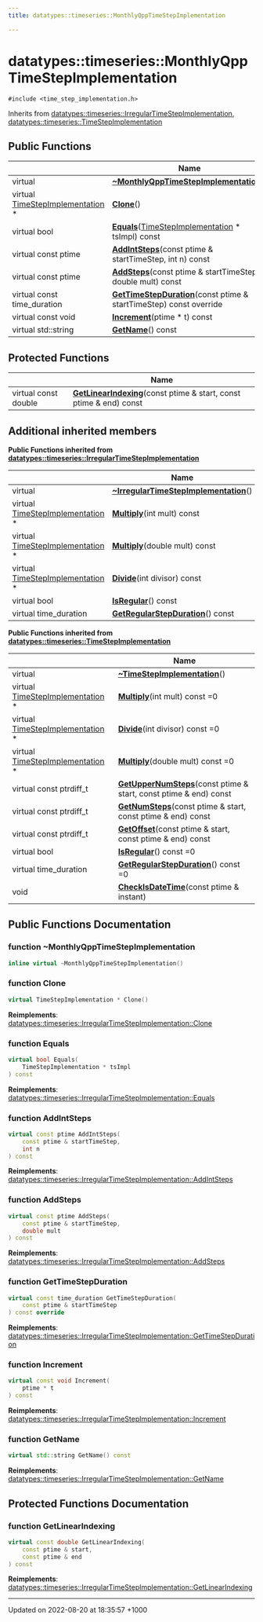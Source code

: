 ```yaml
---
title: datatypes::timeseries::MonthlyQppTimeStepImplementation

---
```


# datatypes::timeseries::MonthlyQppTimeStepImplementation






`#include <time_step_implementation.h>`

Inherits from [datatypes::timeseries::IrregularTimeStepImplementation](/cpp/Classes/classdatatypes_1_1timeseries_1_1IrregularTimeStepImplementation/), [datatypes::timeseries::TimeStepImplementation](/cpp/Classes/classdatatypes_1_1timeseries_1_1TimeStepImplementation/)

## Public Functions

|                | Name           |
| -------------- | -------------- |
| virtual | **[~MonthlyQppTimeStepImplementation](/cpp/Classes/classdatatypes_1_1timeseries_1_1MonthlyQppTimeStepImplementation/#function-~monthlyqpptimestepimplementation)**() |
| virtual [TimeStepImplementation](/cpp/Classes/classdatatypes_1_1timeseries_1_1TimeStepImplementation/) * | **[Clone](/cpp/Classes/classdatatypes_1_1timeseries_1_1MonthlyQppTimeStepImplementation/#function-clone)**() |
| virtual bool | **[Equals](/cpp/Classes/classdatatypes_1_1timeseries_1_1MonthlyQppTimeStepImplementation/#function-equals)**([TimeStepImplementation](/cpp/Classes/classdatatypes_1_1timeseries_1_1TimeStepImplementation/) * tsImpl) const |
| virtual const ptime | **[AddIntSteps](/cpp/Classes/classdatatypes_1_1timeseries_1_1MonthlyQppTimeStepImplementation/#function-addintsteps)**(const ptime & startTimeStep, int n) const |
| virtual const ptime | **[AddSteps](/cpp/Classes/classdatatypes_1_1timeseries_1_1MonthlyQppTimeStepImplementation/#function-addsteps)**(const ptime & startTimeStep, double mult) const |
| virtual const time_duration | **[GetTimeStepDuration](/cpp/Classes/classdatatypes_1_1timeseries_1_1MonthlyQppTimeStepImplementation/#function-gettimestepduration)**(const ptime & startTimeStep) const override |
| virtual const void | **[Increment](/cpp/Classes/classdatatypes_1_1timeseries_1_1MonthlyQppTimeStepImplementation/#function-increment)**(ptime * t) const |
| virtual std::string | **[GetName](/cpp/Classes/classdatatypes_1_1timeseries_1_1MonthlyQppTimeStepImplementation/#function-getname)**() const |

## Protected Functions

|                | Name           |
| -------------- | -------------- |
| virtual const double | **[GetLinearIndexing](/cpp/Classes/classdatatypes_1_1timeseries_1_1MonthlyQppTimeStepImplementation/#function-getlinearindexing)**(const ptime & start, const ptime & end) const |

## Additional inherited members

**Public Functions inherited from [datatypes::timeseries::IrregularTimeStepImplementation](/cpp/Classes/classdatatypes_1_1timeseries_1_1IrregularTimeStepImplementation/)**

|                | Name           |
| -------------- | -------------- |
| virtual | **[~IrregularTimeStepImplementation](/cpp/Classes/classdatatypes_1_1timeseries_1_1IrregularTimeStepImplementation/#function-~irregulartimestepimplementation)**() |
| virtual [TimeStepImplementation](/cpp/Classes/classdatatypes_1_1timeseries_1_1TimeStepImplementation/) * | **[Multiply](/cpp/Classes/classdatatypes_1_1timeseries_1_1IrregularTimeStepImplementation/#function-multiply)**(int mult) const |
| virtual [TimeStepImplementation](/cpp/Classes/classdatatypes_1_1timeseries_1_1TimeStepImplementation/) * | **[Multiply](/cpp/Classes/classdatatypes_1_1timeseries_1_1IrregularTimeStepImplementation/#function-multiply)**(double mult) const |
| virtual [TimeStepImplementation](/cpp/Classes/classdatatypes_1_1timeseries_1_1TimeStepImplementation/) * | **[Divide](/cpp/Classes/classdatatypes_1_1timeseries_1_1IrregularTimeStepImplementation/#function-divide)**(int divisor) const |
| virtual bool | **[IsRegular](/cpp/Classes/classdatatypes_1_1timeseries_1_1IrregularTimeStepImplementation/#function-isregular)**() const |
| virtual time_duration | **[GetRegularStepDuration](/cpp/Classes/classdatatypes_1_1timeseries_1_1IrregularTimeStepImplementation/#function-getregularstepduration)**() const |

**Public Functions inherited from [datatypes::timeseries::TimeStepImplementation](/cpp/Classes/classdatatypes_1_1timeseries_1_1TimeStepImplementation/)**

|                | Name           |
| -------------- | -------------- |
| virtual | **[~TimeStepImplementation](/cpp/Classes/classdatatypes_1_1timeseries_1_1TimeStepImplementation/#function-~timestepimplementation)**() |
| virtual [TimeStepImplementation](/cpp/Classes/classdatatypes_1_1timeseries_1_1TimeStepImplementation/) * | **[Multiply](/cpp/Classes/classdatatypes_1_1timeseries_1_1TimeStepImplementation/#function-multiply)**(int mult) const =0 |
| virtual [TimeStepImplementation](/cpp/Classes/classdatatypes_1_1timeseries_1_1TimeStepImplementation/) * | **[Divide](/cpp/Classes/classdatatypes_1_1timeseries_1_1TimeStepImplementation/#function-divide)**(int divisor) const =0 |
| virtual [TimeStepImplementation](/cpp/Classes/classdatatypes_1_1timeseries_1_1TimeStepImplementation/) * | **[Multiply](/cpp/Classes/classdatatypes_1_1timeseries_1_1TimeStepImplementation/#function-multiply)**(double mult) const =0 |
| virtual const ptrdiff_t | **[GetUpperNumSteps](/cpp/Classes/classdatatypes_1_1timeseries_1_1TimeStepImplementation/#function-getuppernumsteps)**(const ptime & start, const ptime & end) const |
| virtual const ptrdiff_t | **[GetNumSteps](/cpp/Classes/classdatatypes_1_1timeseries_1_1TimeStepImplementation/#function-getnumsteps)**(const ptime & start, const ptime & end) const |
| virtual const ptrdiff_t | **[GetOffset](/cpp/Classes/classdatatypes_1_1timeseries_1_1TimeStepImplementation/#function-getoffset)**(const ptime & start, const ptime & end) const |
| virtual bool | **[IsRegular](/cpp/Classes/classdatatypes_1_1timeseries_1_1TimeStepImplementation/#function-isregular)**() const =0 |
| virtual time_duration | **[GetRegularStepDuration](/cpp/Classes/classdatatypes_1_1timeseries_1_1TimeStepImplementation/#function-getregularstepduration)**() const =0 |
| void | **[CheckIsDateTime](/cpp/Classes/classdatatypes_1_1timeseries_1_1TimeStepImplementation/#function-checkisdatetime)**(const ptime & instant) |


## Public Functions Documentation

### function ~MonthlyQppTimeStepImplementation

```cpp
inline virtual ~MonthlyQppTimeStepImplementation()
```


### function Clone

```cpp
virtual TimeStepImplementation * Clone()
```


**Reimplements**: [datatypes::timeseries::IrregularTimeStepImplementation::Clone](/cpp/Classes/classdatatypes_1_1timeseries_1_1IrregularTimeStepImplementation/#function-clone)


### function Equals

```cpp
virtual bool Equals(
    TimeStepImplementation * tsImpl
) const
```


**Reimplements**: [datatypes::timeseries::IrregularTimeStepImplementation::Equals](/cpp/Classes/classdatatypes_1_1timeseries_1_1IrregularTimeStepImplementation/#function-equals)


### function AddIntSteps

```cpp
virtual const ptime AddIntSteps(
    const ptime & startTimeStep,
    int n
) const
```


**Reimplements**: [datatypes::timeseries::IrregularTimeStepImplementation::AddIntSteps](/cpp/Classes/classdatatypes_1_1timeseries_1_1IrregularTimeStepImplementation/#function-addintsteps)


### function AddSteps

```cpp
virtual const ptime AddSteps(
    const ptime & startTimeStep,
    double mult
) const
```


**Reimplements**: [datatypes::timeseries::IrregularTimeStepImplementation::AddSteps](/cpp/Classes/classdatatypes_1_1timeseries_1_1IrregularTimeStepImplementation/#function-addsteps)


### function GetTimeStepDuration

```cpp
virtual const time_duration GetTimeStepDuration(
    const ptime & startTimeStep
) const override
```


**Reimplements**: [datatypes::timeseries::IrregularTimeStepImplementation::GetTimeStepDuration](/cpp/Classes/classdatatypes_1_1timeseries_1_1IrregularTimeStepImplementation/#function-gettimestepduration)


### function Increment

```cpp
virtual const void Increment(
    ptime * t
) const
```


**Reimplements**: [datatypes::timeseries::IrregularTimeStepImplementation::Increment](/cpp/Classes/classdatatypes_1_1timeseries_1_1IrregularTimeStepImplementation/#function-increment)


### function GetName

```cpp
virtual std::string GetName() const
```


**Reimplements**: [datatypes::timeseries::IrregularTimeStepImplementation::GetName](/cpp/Classes/classdatatypes_1_1timeseries_1_1IrregularTimeStepImplementation/#function-getname)


## Protected Functions Documentation

### function GetLinearIndexing

```cpp
virtual const double GetLinearIndexing(
    const ptime & start,
    const ptime & end
) const
```


**Reimplements**: [datatypes::timeseries::IrregularTimeStepImplementation::GetLinearIndexing](/cpp/Classes/classdatatypes_1_1timeseries_1_1IrregularTimeStepImplementation/#function-getlinearindexing)


-------------------------------

Updated on 2022-08-20 at 18:35:57 +1000